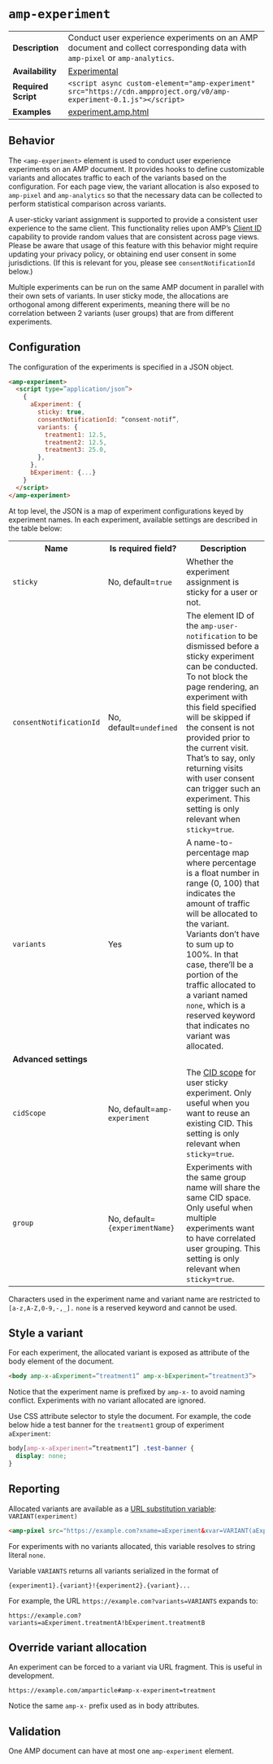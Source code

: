<!---
Copyright 2016 The AMP HTML Authors. All Rights Reserved.

Licensed under the Apache License, Version 2.0 (the "License");
you may not use this file except in compliance with the License.
You may obtain a copy of the License at

      http://www.apache.org/licenses/LICENSE-2.0

Unless required by applicable law or agreed to in writing, software
distributed under the License is distributed on an "AS-IS" BASIS,
WITHOUT WARRANTIES OR CONDITIONS OF ANY KIND, either express or implied.
See the License for the specific language governing permissions and
limitations under the License.
-->

# <a name="amp-experiment"></a> `amp-experiment`

<table>
  <tr>
    <td class="col-fourty"><strong>Description</strong></td>
    <td>Conduct user experience experiments on an AMP document and collect corresponding data with <code>amp-pixel</code> or <code>amp-analytics</code>.</td>
  </tr>
  <tr>
    <td class="col-fourty"><strong>Availability</strong></td>
    <td><a href="https://cdn.ampproject.org/experiments.html">Experimental</a></td>
  </tr>
  <tr>
    <td class="col-fourty"><strong>Required Script</strong></td>
    <td><code>&lt;script async custom-element="amp-experiment" src="https://cdn.ampproject.org/v0/amp-experiment-0.1.js">&lt;/script></code></td>
  </tr>
  <tr>
    <td class="col-fourty"><strong>Examples</strong></td>
    <td><a href="https://github.com/ampproject/amphtml/blob/master/examples/experiment.amp.html">experiment.amp.html</a></td>
  </tr>
</table>

## Behavior
The `<amp-experiment>` element is used to conduct user experience experiments on an AMP document. It provides hooks to define customizable variants and allocates traffic to each of the variants based on the configuration. For each page view, the variant allocation is also exposed to `amp-pixel` and `amp-analytics` so that the necessary data can be collected to perform statistical comparison across variants.

A user-sticky variant assignment is supported to provide a consistent user experience to the same client. This functionality relies upon AMP’s [Client ID](https://github.com/ampproject/amphtml/blob/master/spec/amp-var-substitutions.md#client_id) capability to provide random values that are consistent across page views. Please be aware that usage of this feature with this behavior might require updating your privacy policy, or obtaining end user consent in some jurisdictions. (If this is relevant for you, please see `consentNotificationId` below.)

Multiple experiments can be run on the same AMP document in parallel with their own sets of variants. In user sticky mode, the allocations are orthogonal among different experiments, meaning there will be no correlation between 2 variants (user groups) that are from different experiments.

## Configuration
The configuration of the experiments is specified in a JSON object. 

```html
<amp-experiment>
  <script type=”application/json”>
    {
      aExperiment: {
        sticky: true, 
        consentNotificationId: “consent-notif”,
        variants: {
          treatment1: 12.5,
          treatment2: 12.5,
          treatment3: 25.0,
        },
      },
      bExperiment: {...}
    }
  </script>
</amp-experiment>
```

At top level, the JSON is a map of experiment configurations keyed by experiment names. In each experiment, available settings are described in the table below:

<table>
<tr><th>Name                                                 </th><th>Is required field?                                          </th><th>Description </th></tr>
<tr><td class="col-thirty"><code>sticky</code>               </td><td class="col-thirty">No, default=<code>true</code>            </td><td>Whether the experiment assignment is sticky for a user or not. </td></tr>
<tr><td class="col-thirty"><code>consentNotificationId</code></td><td class="col-thirty">No, default=<code>undefined</code>       </td><td>The element ID of the <code>amp-user-notification</code> to be dismissed before a sticky experiment can be conducted. To not block the page rendering, an experiment with this field specified will be skipped if the consent is not provided prior to the current visit. That’s to say, only returning visits with user consent can trigger such an experiment. This setting is only relevant when <code>sticky=true</code>. </td></tr>
<tr><td class="col-thirty"><code>variants</code>             </td><td class="col-thirty">Yes                                      </td><td>A name-to-percentage map where percentage is a float number in range (0, 100) that indicates the amount of traffic will be allocated to the variant. Variants don’t have to sum up to 100%. In that case, there’ll be a portion of the traffic allocated to a variant named <code>none</code>, which is a reserved keyword that indicates no variant was allocated. </td></tr>
<tr><td colspan=3><strong>Advanced settings</strong></td></tr>
<tr><td class="col-thirty"><code>cidScope</code>             </td><td class="col-thirty">No, default=<code>amp-experiment</code>  </td><td>The <a href="https://github.com/ampproject/amphtml/blob/master/spec/amp-var-substitutions.md#client_id">CID scope</a> for user sticky experiment. Only useful when you want to reuse an existing CID. This setting is only relevant when <code>sticky=true</code>. </td></tr>
<tr><td class="col-thirty"><code>group</code>                </td><td class="col-thirty">No, default=<code>{experimentName}</code></td><td>Experiments with the same group name will share the same CID space. Only useful when multiple experiments want to have correlated user grouping. This setting is only relevant when <code>sticky=true</code>. </td></tr>
</table>

Characters used in the experiment name and variant name are restricted to `[a-z,A-Z,0-9,-,_].`  `none` is a reserved keyword and cannot be used. 

## Style a variant
For each experiment, the allocated variant is exposed as attribute of the body element of the document.

```html
<body amp-x-aExperiment=”treatment1” amp-x-bExperiment=”treatment3”>
```

Notice that the experiment name is prefixed by `amp-x-` to avoid naming conflict. Experiments with no variant allocated are ignored.

Use CSS attribute selector to style the document. For example, the code below hide a test banner for the `treatment1` group of experiment `aExperiment`:

```css
body[amp-x-aExperiment=”treatment1”] .test-banner {
  display: none;
}
```

## Reporting
Allocated variants are available as a [URL substitution variable](https://github.com/ampproject/amphtml/blob/master/spec/amp-var-substitutions.md): `VARIANT(experiment)`

```html
<amp-pixel src="https://example.com?xname=aExperiment&xvar=VARIANT(aExperiment)">
```

For experiments with no variants allocated, this variable resolves to string literal `none`.

Variable `VARIANTS` returns all variants serialized in the format of

`{experiment1}.{variant}!{experiment2}.{variant}...`

For example, the URL `https://example.com?variants=VARIANTS` expands to:

`https://example.com?variants=aExperiment.treatmentA!bExperiment.treatmentB`

## Override variant allocation
An experiment can be forced to a variant via URL fragment. This is useful in development.

`https://example.com/amparticle#amp-x-experiment=treatment`

Notice the same `amp-x-` prefix used as in body attributes.

## Validation
One AMP document can have at most one `amp-experiment` element.
